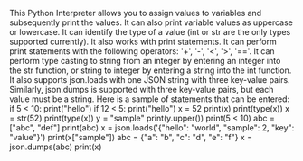 This Python Interpreter allows you to assign values to variables and subsequently print the values. It can also print variable values as uppercase or lowercase. It can identify the type of a value (int or str are the only types supported currently). It also works with print statements. It can perform print statements with the following operators: '+', '-', '<', '>', '=='. It can perform type casting to string from an integer by entering an integer into the str function, or string to integer by entering a string into the int function. It also supports json.loads with one JSON string with three key-value pairs. Similarly, json.dumps is supported with three key-value pairs, but each value must be a string. Here is a sample of statements that can be entered:
if 5 < 10:
  print("hello")
if 12 < 5:
  print("hello")
x = 52
print(x)
print(type(x))
x = str(52)
print(type(x))
y = "sample"
print(y.upper())
print(5 < 10)
abc = ["abc", "def"]
print(abc)
x = json.loads('{"hello": "world", "sample": 2, "key": "value"}')
print(x["sample"])
abc = {"a": "b", "c": "d", "e": "f"}
x = json.dumps(abc)
print(x)
